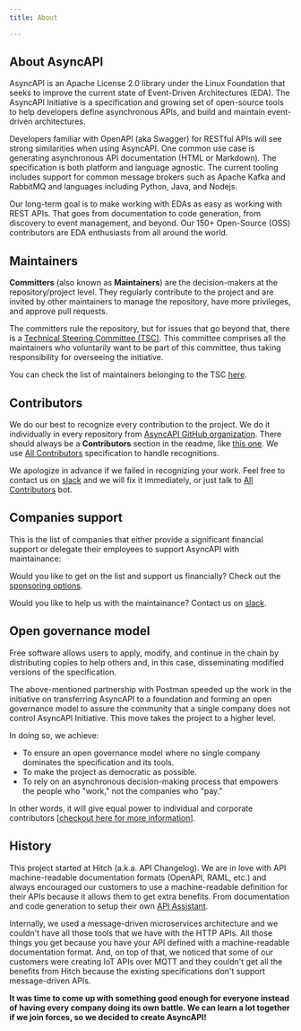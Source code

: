 ```yaml
---
title: About

---
```

## About AsyncAPI

AsyncAPI is an Apache License 2.0 library under the Linux Foundation that seeks to improve the current state of Event-Driven Architectures (EDA). The AsyncAPI Initiative is a specification and growing set of open-source tools to help developers define asynchronous APIs, and build and maintain event-driven architectures. 

Developers familiar with OpenAPI (aka Swagger) for RESTful APIs will see strong similarities when using AsyncAPI. One common use case is generating asynchronous API documentation (HTML or Markdown). The specification is both platform and language agnostic. The current tooling includes support for common message brokers such as Apache Kafka and RabbitMQ and languages including Python, Java, and Nodejs. 

Our long-term goal is to make working with EDAs as easy as working with REST APIs. That goes from documentation to code generation, from discovery to event management, and beyond. Our 150+ Open-Source (OSS) contributors are EDA enthusiasts from all around the world.

## Maintainers 

**Committers** (also known as **Maintainers**) are the decision-makers at the repository/project level. They regularly contribute to the project and are invited by other maintainers to manage the repository, have more privileges, and approve pull requests.

The committers rule the repository, but for issues that go beyond that, there is a [Technical Steering Committee (TSC)](/community/tsc). This committee comprises all the maintainers who voluntarily want to be part of this committee, thus taking responsibility for overseeing the initiative.

You can check the list of maintainers belonging to the TSC [here](/community/tsc).

## Contributors

We do our best to recognize every contribution to the project. We do it individually in every repository from [AsyncAPI GitHub organization](https://github.com/asyncapi/). There should always be a **Contributors** section in the readme, like [this one](https://github.com/asyncapi/asyncapi/blob/master/README.md#contributors). We use [All Contributors](https://allcontributors.org/docs/en/specification) specification to handle recognitions. 

We apologize in advance if we failed in recognizing your work. Feel free to contact us on [slack](https://www.asyncapi.com/slack-invite/) and we will fix it immediately, or just talk to [All Contributors](https://allcontributors.org) bot.

## Companies support

This is the list of companies that either provide a significant financial support or delegate their employees to support AsyncAPI with maintainance:

<Sponsors className="mt-8" />

Would you like to get on the list and support us financially? Check out the [sponsoring options](https://opencollective.com/asyncapi).

Would you like to help us with the maintainance? Contact us on [slack](https://www.asyncapi.com/slack-invite/).

## Open governance model

Free software allows users to apply, modify, and continue in the chain by distributing copies to help others and, in this case, disseminating modified versions of the specification. 

The above-mentioned partnership with Postman speeded up the work in the initiative on transferring AsyncAPI to a foundation and forming an open governance model to assure the community that a single company does not control AsyncAPI Initiative. This move takes the project to a higher level. 

In doing so, we achieve:

- To ensure an open governance model where no single company dominates the specification and its tools.
- To make the project as democratic as possible.
- To rely on an asynchronous decision-making process that empowers the people who "work," not the companies who "pay." 

In other words, it will  give equal power to individual and corporate contributors  [[checkout here for more information](/blog/governance-motivation)].

## History

This project started at Hitch (a.k.a. API Changelog). We are in love with API machine-readable documentation formats (OpenAPI, RAML, etc.) and always encouraged our customers to use a machine-readable definition for their APIs because it allows them to get extra benefits. From documentation and code generation to setup their own [API Assistant](http://apiassistant.com).

Internally, we used a message-driven microservices architecture and we couldn't have all those tools that we have with the HTTP APIs. All those things you get because you have your API defined with a machine-readable documentation format. And, on top of that, we noticed that some of our customers were creating IoT APIs over MQTT and they couldn't get all the benefits from Hitch because the existing specifications don't support message-driven APIs.

**It was time to come up with something good enough for everyone instead of having every company doing its own battle. We can learn a lot together if we join forces, so we decided to create AsyncAPI!**
